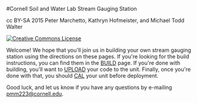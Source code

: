 #Cornell Soil and Water Lab Stream Gauging Station

cc BY-SA 2015 Peter Marchetto, Kathryn Hofmeister, and Michael Todd Walter

<a rel="license" href="http://creativecommons.org/licenses/by-sa/4.0/"><img alt="Creative Commons License" style="border-width:0" src="https://i.creativecommons.org/l/by-sa/4.0/80x15.png" /></a><br />

Welcome! We hope that you'll join us in building your own stream gauging station using the directions on these pages. If you're looking for the build instructions, you can find them in the [BUILD](https://github.com/SoilWaterLab/StreamGauge/blob/master/BUILD.md) page. If you're done with building, you'll want to [UPLOAD](https://github.com/SoilWaterLab/StreamGauge/blob/master/UPLOAD.md) your code to the unit. Finally, once you're done with that, you should [CAL](https://github.com/SoilWaterLab/StreamGauge/blob/master/CAL.md) your unit before deployment.

Good luck, and let us know if you have any questions by e-mailing [pmm223@cornell.edu](mailto:pmm223@cornell.edu).